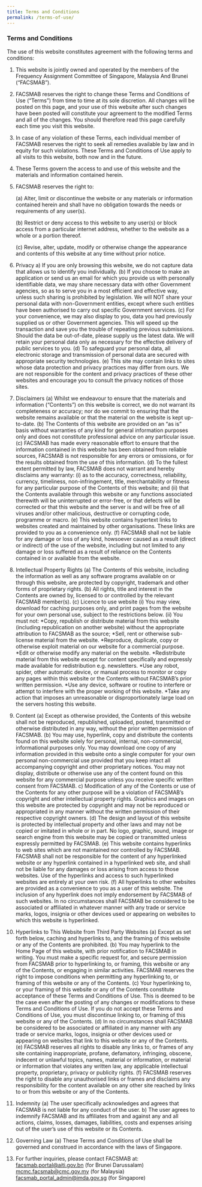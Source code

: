 ```yaml
---
title: Terms and Conditions
permalink: /terms-of-use/
---
```

### **Terms and Conditions**
The use of this website constitutes agreement with the following terms and conditions:
   1. This website is jointly owned and operated by the members of the Frequency Assignment Committee of Singapore, Malaysia And Brunei (“FACSMAB”).
   2. FACSMAB reserves the right to change these Terms and Conditions of Use (“Terms”) from time to time at its sole discretion. All changes will be posted on this page, and your use of this website after such changes have been posted will constitute your agreement to the modified Terms and all of the changes. You should therefore read this page carefully each time you visit this website.
   3. In case of any violation of these Terms, each individual member of FACSMAB reserves the right to seek all remedies available by law and in equity for such violations. These Terms and Conditions of Use apply to all visits to this website, both now and in the future.
   4. These Terms govern the access to and use of this website and the materials and information contained herein.
   5. FACSMAB reserves the right to:
      
      (a) Alter, limit or discontinue the website or any materials or information contained herein and shall have no obligation towards the needs or requirements of any user(s).
      
      (b) Restrict or deny access to this website to any user(s) or block access from a particular internet address, whether to the website as a whole or a portion thereof.
      
      (c) Revise, alter, update, modify or otherwise change the appearance and contents of this website at any time without prior notice.
      
   6. Privacy
      a) If you are only browsing this website, we do not capture data that allows us to identify you individually.
      (b) If you choose to make an application or send us an email for which you provide us with personally identifiable data, we may share necessary data with other Government agencies, so as to serve you in a most efficient and effective way, unless such sharing is prohibited by legislation. We will NOT share your personal data with non-Government entities, except where such entities have been authorised to carry out specific Government services.
      (c) For your convenience, we may also display to you, data you had previously supplied us or other Government agencies. This will speed up the transaction and save you the trouble of repeating previous submissions. Should the data be out-of-date, please supply us the latest data. We will retain your personal data only as necessary for the effective delivery of public services to you.
      (d) To safeguard your personal data, all electronic storage and transmission of personal data are secured with appropriate security technologies.
      (e) This site may contain links to sites whose data protection and privacy practices may differ from ours. We are not responsible for the content and privacy practices of these other websites and encourage you to consult the privacy notices of those sites.
   7. Disclaimers
      (a) Whilst we endeavour to ensure that the materials and information (“Contents”) on this website is correct, we do not warrant its completeness or accuracy; nor do we commit to ensuring that the website remains available or that the material on the website is kept up-to-date.
      (b) The Contents of this website are provided on an “as is” basis without warranties of any kind for general information purposes only and does not constitute professional advice on any particular issue.
      (c) FACSMAB has made every reasonable effort to ensure that the information contained in this website has been obtained from reliable sources, FACSMAB is not responsible for any errors or omissions, or for the results obtained from the use of this information.
      (d) To the fullest extent permitted by law, FACSMAB does not warrant and hereby disclaims any warranty:
         (i) as to the accuracy, correctness, reliability, currency, timeliness, non-infringement, title, merchantability or fitness for any particular purpose of the Contents of this website; and
         (ii) that the Contents available through this website or any functions associated therewith will be uninterrupted or error-free, or that defects will be corrected or that this website and the server is and will be free of all viruses and/or other malicious, destructive or corrupting code, programme or macro.
      (e) This website contains hypertext links to websites created and maintained by other organisations. These links are provided to you as a convenience only.
      (f) FACSMAB shall not be liable for any damage or loss of any kind, howsoever caused as a result (direct or indirect) of the use of the website, including but not limited to any damage or loss suffered as a result of reliance on the Contents contained in or available from the website.
   8. Intellectual Property Rights
      (a) The Contents of this website, including the information as well as any software programs available on or through this website, are protected by copyright, trademark and other forms of proprietary rights.
      (b) All rights, title and interest in the Contents are owned by, licensed to or controlled by the relevant FACSMAB member(s).
      (c) Licence to use website
         (i) You may view, download for caching purposes only, and print pages from the website for your own personal use, subject to the restrictions below.
         (ii) You must not:
         *Copy, republish or distribute material from this website (including republication on another website) without the appropriate attribution to FACSMAB as the source;
         *Sell, rent or otherwise sub-license material from the website.
         *Reproduce, duplicate, copy or otherwise exploit material on our website for a commercial purpose.
         *Edit or otherwise modify any material on the website.
         *Redistribute material from this website except for content specifically and expressly made available for redistribution e.g. newsletters.
         *Use any robot, spider, other automatic device, or manual process to monitor or copy any pages within this website or the Contents without FACSMAB’s prior written permission.
         *Use any device, software or routine to interfere or attempt to interfere with the proper working of this website.
         *Take any action that imposes an unreasonable or disproportionately large load on the servers hosting this website.
   9. Content
      (a) Except as otherwise provided, the Contents of this website shall not be reproduced, republished, uploaded, posted, transmitted or otherwise distributed in any way, without the prior written permission of FACSMAB.
      (b) You may use, hyperlink, copy and distribute the contents found on this website solely for personal, internal, non-commercial, informational purposes only. You may download one copy of any information provided in this website onto a single computer for your own personal non-commercial use provided that you keep intact all accompanying copyright and other proprietary notices. You may not display, distribute or otherwise use any of the content found on this website for any commercial purpose unless you receive specific written consent from FACSMAB.
      c) Modification of any of the Contents or use of the Contents for any other purpose will be a violation of FACSMAB’s copyright and other intellectual property rights. Graphics and images on this website are protected by copyright and may not be reproduced or appropriated in any manner without the written permission of their respective copyright owners.
      (d) The design and layout of this website is protected by intellectual property and other laws and may not be copied or imitated in whole or in part. No logo, graphic, sound, image or search engine from this website may be copied or transmitted unless expressly permitted by FACSMAB.
      (e) This website contains hyperlinks to web sites which are not maintained nor controlled by FACSMAB. FACSMAB shall not be responsible for the content of any hyperlinked website or any hyperlink contained in a hyperlinked web site, and shall not be liable for any damages or loss arising from access to those websites. Use of the hyperlinks and access to such hyperlinked websites are entirely at your own risk.
      (f) All hyperlinks to other websites are provided as a convenience to you as a user of this website. The inclusion of any hyperlink does not imply endorsement by FACSMAB of such websites. In no circumstances shall FACSMAB be considered to be associated or affiliated in whatever manner with any trade or service marks, logos, insignia or other devices used or appearing on websites to which this website is hyperlinked.
   10. Hyperlinks to This Website from Third Party Websites
      (a) Except as set forth below, caching and hyperlinks to, and the framing of this website or any of the Contents are prohibited.
      (b) You may hyperlink to the Home Page of this website, with prior notification to FACSMAB in writing. You must make a specific request for, and secure permission from FACSMAB prior to hyperlinking to, or framing, this website or any of the Contents, or engaging in similar activities. FACSMAB reserves the right to impose conditions when permitting any hyperlinking to, or framing of this website or any of the Contents.
      (c) Your hyperlinking to, or your framing of this website or any of the Contents constitute acceptance of these Terms and Conditions of Use. This is deemed to be the case even after the posting of any changes or modifications to these Terms and Conditions of Use. If you do not accept these Terms and Conditions of Use, you must discontinue linking to, or framing of this website or any of the Contents.
      (d) In no circumstances shall FACSMAB be considered to be associated or affiliated in any manner with any trade or service marks, logos, insignia or other devices used or appearing on websites that link to this website or any of the Contents.
      (e) FACSMAB reserves all rights to disable any links to, or frames of any site containing inappropriate, profane, defamatory, infringing, obscene, indecent or unlawful topics, names, material or information, or material or information that violates any written law, any applicable intellectual property, proprietary, privacy or publicity rights.
      (f) FACSMAB reserves the right to disable any unauthorised links or frames and disclaims any responsibility for the content available on any other site reached by links to or from this website or any of the Contents.
   11. Indemnity
      (a) The user specifically acknowledges and agrees that FACSMAB is not liable for any conduct of the user.
      b) The user agrees to indemnify FACSMAB and its affiliates from and against any and all actions, claims, losses, damages, liabilities, costs and expenses arising out of the user’s use of this website or its Contents.
   12. Governing Law
      (a) These Terms and Conditions of Use shall be governed and construed in accordance with the laws of Singapore.
   13. For further inquiries, please contact FACSMAB at:
      [facsmab.portal@aiti.gov.bn](mailto:facsmab.portal@aiti.gov.bn) (for Brunei Darussalam)
      [mcmc.facsmab@cmc.gov.my](mailto:mcmc.facsmab@cmc.gov.my) (for Malaysia)
      [facsmab_portal_admin@imda.gov.sg](mailto:facsmab_portal_admin@imda.gov.sg) (for Singapore)
